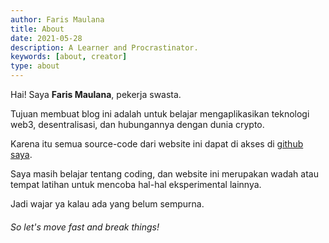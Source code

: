 ```yaml
---
author: Faris Maulana
title: About
date: 2021-05-28
description: A Learner and Procrastinator.
keywords: [about, creator]
type: about
---
```


Hai! Saya **Faris Maulana**, pekerja swasta.

Tujuan membuat blog ini adalah untuk belajar mengaplikasikan teknologi web3, desentralisasi, dan hubungannya dengan dunia crypto.

Karena itu semua source-code dari website ini dapat di akses di [github saya](https://github.com/amaqkkg/sutasoma.eth).

Saya masih belajar tentang coding, dan website ini merupakan wadah atau tempat latihan untuk mencoba hal-hal eksperimental lainnya.

Jadi wajar ya kalau ada yang belum sempurna.

###### *So let's move fast and break things!*
